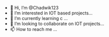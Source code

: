 - 👋 Hi, I’m @Chadwik123
- 👀 I’m interested in IOT based projects...
- 🌱 I’m currently learning c ...
- 💞️ I’m looking to collaborate on IOT projects...
- 📫 How to reach me ...

<!---
Chadwik123/Chadwik123 is a ✨ special ✨ repository because its `README.md` (this file) appears on your GitHub profile.
You can click the Preview link to take a look at your changes.
--->
